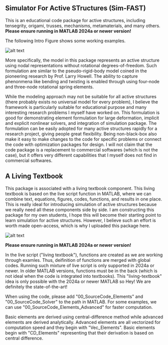 ## Simulator For Active STructures (Sim-FAST)

This is an educational code package for active structures, including tensegrity, 
origami, trusses, mechanisms, metamaterials, and many others. **Please ensure running in MATLAB 2024a or newer version!**

The following Intro Figure shows some working examples.

![alt text](https://github.com/zzhuyii/Sim-FAST/blob/main/Figures/Intro.png)

More specifically, the model in this package represents an active structure 
using nodal representations without rotational degrees-of-freedom. 
Such formulation are similar to the pseudo-rigid-body model coined in the 
pioneering research by Prof. Larry Howell. 
The ability to capture phenonmena like bending and twisting is enabled 
through using four-node and three-node rotational spring elements. 

While the modeling approach may not be suitable for all active structures 
(there probably exists no universal model for every problem), I believe the 
framework is particularly suitable for educational purpose and many 
interesting research problems I myself have worked on. 
This formulation is good for demonstrating element formulation for
large deformation, implicit and explicit nonlinear solvers, 
and integration of simulation package. 
The formulation can be easily adopted for many active structures rapidly
for a research project, giving people great flexibility. 
Being non-black-box also make it easy to make changes to the code for 
specific problems or connect the code with optimization packages for design. 
I will not claim that the code package is a replacement to commercial 
softwares (which is not the case), but it offers very different capabilities 
that I myself does not find in commercial softwares. 

 

## A Living Textbook 

This package is associated with  a living textbook component. 
This living textbook is based on the live script function in MATLAB, where we can combine text, equations, figures, codes, functions, and results in one place. 
This is really ideal for introducing simulation of active structures because we really need all these components side by side. 
I am constructing this package for my own students, I hope this will
become their starting point to learn simulation for active structures. 
However, I believe such an effort is worth made open-access, which is 
why I uploaded this package here.

![alt text](https://github.com/zzhuyii/Sim-FAST/blob/main/Figures/Feature.png)

**Please ensure running in MATLAB 2024a or newer version!**

In the live script ("living textbook"), functions are created as we are working through examles. Thus, deifinition of functions are merged with global codes. Running such mixture of live script is only supported in 2024a or newer. In older MATLAB versions, functions must be in the back (which is not ideal when the code is integrated into textbooks). This "living-textbook" idea is only possible with the 2024a or newer MATLAB so Hey! We are definitely the state-of-the-art!

When using the code, please add "00_SourceCode_Elements" and "00_SourceCode_Solver" 
to the path in MATLAB. For some examples, we can use "00_SourceCode_Elements_Advanced" 
for faster computation. 

Basic elements are derived using central-difference method while 
advanced elements are derived analytically. Advanced elements are all vectorized for
computation speed and they begin with "Vec_Elements". Basic elements begin with "CD_Elements"
representing that their derivation is based on central difference. 





